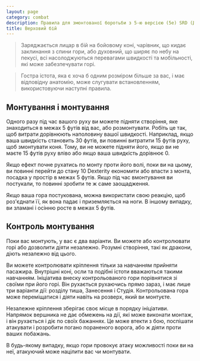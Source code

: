 ```yaml
---
layout: page
category: combat
description: Правила для змонтованої боротьби з 5-ю версією (5e) SRD (Документація з Системного Документація).
title: Верховий бій
---
```

>Заряджається лицар в бій на бойовому коні, чарівник, що кидає заклинання з спини гори, або духовний, що ширяє по небу на пекусі, всі насолоджуються перевагами швидкості та мобільності, які може забезпечувати горі.

>Гостра істота, яка є хоча б одним розміром більше за вас, і має відповідну анатомію, може слугувати встановленням, використовуючи наступні правила.

## Монтування і монтування
Одного разу під час вашого руху ви можете підняти створіння, яке знаходиться в межах 5 футів від вас, або розмонтувати. Робіть це так, щоб витрати дорівнюють наполовину вашої швидкості. Наприклад, якщо ваша швидкість становить 30 футів, ви повинні витратити 15 футів руху, щоб змонтувати коня. Тому, ви не можете підняти його, якщо ви не маєте 15 футів руху вліво або якщо ваша швидкість дорівнює 0.

Якщо ефект почне рухатись по монту проти його волі, поки ви на цьому, ви повинні перейти до стану 10 Dexterity економити або впасти з монта, посадка у простір в межах 5 футів. Якщо під час вмонтування ви постукали, то повинні зробити те ж саме заощадження.

Якщо ваша гора постукована, можна використати свою реакцію, щоб роз'єднати її, як вона падає і приземляється на ноги. В іншому випадку, ви зламані і осінню росте в межах 5 футів.

## Контроль монтування
Поки вас монтують, у вас є два варіанти. Ви можете або контролювати горі або дозволити діяти незалежно. Розумні створіння, такі як дракони, діють незалежно від цього.

Ви можете контролювати кріплення тільки за навчанням прийняти пасажира. Внутрішні коні, осли та подібні істоти вважаються такими навчанням. Ініціатива внеску контрольованого гори порівнятися зі своїми при його горі. Він рухається рухаючись прямо зараз, і має лише три варіанти дії: розділу тиша, Занесення і Студія. Контрольована гора може переміщатися і діяти навіть на розверх, який ви монтуєте.

Незалежне кріплення зберігає своє місце в порядку ініціативи. Напрямок вершника не дає обмежень на дії, які може виконати монтаж, і він рухається і діє по своїх бажаннях. Це може втекти з бою, поспішати атакувати і розробити погано пораненого ворога, або ж діяти проти ваших побажань.

В будь-якому випадку, якщо гори провокує атаку можливості поки ви на неї, атакуючий може націлити вас чи монтувати.
